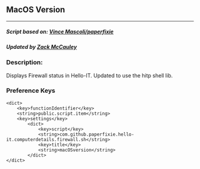 ## MacOS Version
---
##### Script based on: [Vince Mascoli/paperfixie](https://www.github.com/paperfixie)
##### Updated by [Zack McCauley](https://www.github.com/wardsparadox)


### Description:
Displays Firewall status in Hello-IT. Updated to use the hitp shell lib.

### Preference Keys
    <dict>
        <key>functionIdentifier</key>
        <string>public.script.item</string>
        <key>settings</key>
            <dict>
                <key>script</key>
                <string>com.github.paperfixie.hello-it.computerdetails.firewall.sh</string>
                <key>title</key>
                <string>macOSversion</string>
            </dict>
    </dict>
